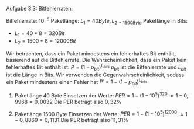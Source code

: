 Aufgabe 3.3: Bitfehlerraten:


Bitfehlerrate: $10^{-5}$
Paketlänge: $L_{1} =40Byte, L_{2 = 1500Byte}$
Paketlänge in Bits: 
- $L_{1} =40*8 =320 Bit$
- $L_{2} =1500*8 =12000 Bit$

Wir betrachten, dass ein Paket mindestens ein fehlerhaftes Bit enthält, basierend auf die Bitfehlerrate.
Die Wahrscheinlichkeit, dass ein Paket kein fehlerhaftes Bit enthält ist:
$P =(1-p_{bit})^{L_{bits}}$
$p_{bit}$ ist die Bitfehlerrate und $L_{bit}$ ist die Länge in Bits.
Wir verwenden die Gegenwahrscheinlichkeit, sodass ein Paket mindestens einen Fehler hat
$P' =1- (1-p_{bit})^{L_{bits}}$
1. Paketlänge 40 Byte
Einsetzen der Werte:
$PER= 1-(1-10^{5})^{320}$
$\approx 1- 0,9968=0,0032$
Die PER beträgt also $0,32\%$

2. Paketlänge 1500 Byte
Einsetzen der Werte:
$PER= 1-(1-10^{5})^{12000}$
$\approx 1- 0,8869=0,1131$
Die PER beträgt also $11,31\%$